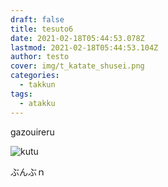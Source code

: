 ```yaml
---
draft: false
title: tesuto6
date: 2021-02-18T05:44:53.078Z
lastmod: 2021-02-18T05:44:53.104Z
author: testo
cover: img/t_katate_shusei.png
categories:
  - takkun
tags:
  - atakku
---
```

gazouireru

![kutu](img/naka418.1.0.jpg "おｋうｔう")

ぶんぶｎ